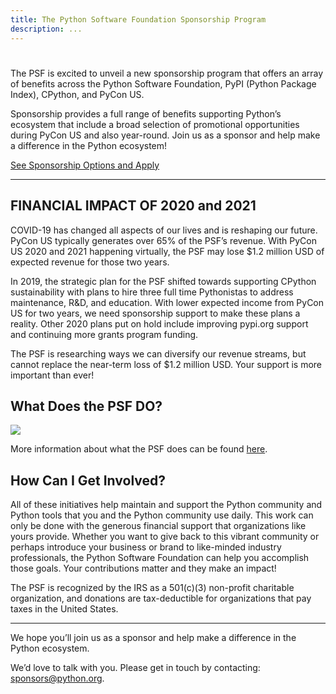```yaml
---
title: The Python Software Foundation Sponsorship Program
description: ...
---
```


# 


The PSF is excited to unveil a new sponsorship program that offers an array of benefits across the Python Software Foundation, PyPI (Python Package Index), CPython, and PyCon US.


Sponsorship provides a full range of benefits supporting Python’s ecosystem that include a broad selection of promotional opportunities during PyCon US and also year\-round. Join us as a sponsor and help make a difference in the Python ecosystem!



[See Sponsorship Options and Apply](/sponsors/application/) 



---


## FINANCIAL IMPACT OF 2020 and 2021


COVID\-19 has changed all aspects of our lives and is reshaping our future. PyCon US typically generates over 65% of the PSF’s revenue. With PyCon US 2020 and 2021 happening virtually, the PSF may lose $1\.2 million USD of expected revenue for those two years.


In 2019, the strategic plan for the PSF shifted towards supporting CPython sustainability with plans to hire three full time Pythonistas to address maintenance, R\&D, and education. With lower expected income from PyCon US for two years, we need sponsorship support to make these plans a reality. Other 2020 plans put on hold include improving pypi.org support and continuing more grants program funding.


The PSF is researching ways we can diversify our revenue streams, but cannot replace the near\-term loss of $1\.2 million USD. Your support is more important than ever!


## What Does the PSF DO?



![](https://s3.dualstack.us-east-2.amazonaws.com/pythondotorg-assets/media/psf/sponsorship-new/psf-infographicArtboard_1.png)


More information about what the PSF does can be found [here](/psf/sponsorship/prospectus/2021).



## How Can I Get Involved?


All of these initiatives help maintain and support the Python community and Python tools that you and the Python community use daily. This work can only be done with the generous financial support that organizations like yours provide. Whether you want to give back to this vibrant community or perhaps introduce your business or brand to like\-minded industry professionals, the Python Software Foundation can help you accomplish those goals. Your contributions matter and they make an impact!


The PSF is recognized by the IRS as a 501(c)(3\) non\-profit charitable organization, and donations are tax\-deductible for organizations that pay taxes in the United States.




---


We hope you’ll join us as a sponsor and help make a difference in the Python ecosystem.


We’d love to talk with you. Please get in touch by contacting: [sponsors@python.org](mailto:sponsors@python.org).


